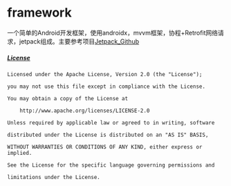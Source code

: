 # framework
一个简单的Android开发框架，使用androidx，mvvm框架，协程+Retrofit网络请求，jetpack组成。主要参考项目[Jetpack_Github](https://github.com/fmtjava/Jetpack_GitHub)


##### [License](./LICENSE)

    Licensed under the Apache License, Version 2.0 (the "License");

    you may not use this file except in compliance with the License.

    You may obtain a copy of the License at

        http://www.apache.org/licenses/LICENSE-2.0

    Unless required by applicable law or agreed to in writing, software

    distributed under the License is distributed on an "AS IS" BASIS,

    WITHOUT WARRANTIES OR CONDITIONS OF ANY KIND, either express or implied.

    See the License for the specific language governing permissions and

    limitations under the License.
